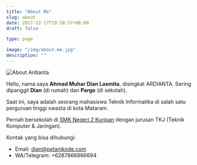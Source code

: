 ```yaml
---
title: "About Me"
slug: about
date: 2017-12-17T19:50:57+08:00
draft: false

type: page

image: "/img/about-me.jpg"
description: ""
---
```


![About Ardianta](/img/about-me.jpg)

Hello, nama saya **Ahmad Muhar Dian Lasmita**, disingkat ARDIANTA.
Sering dipanggil **Dian** (di rumah) dan **Pargo** (di sekolah).

<!-- Pengguna GNU/Linux sejak tahun 2011 hingga saat ini. Sehari-hari menggunakan GNU/Linux untuk pemrograman, desain, dan menulis. -->

Saat ini, saya adalah seorang mahasiswa Teknik Informatika di 
salah satu perguruan tinggi swasta di kota Mataram.

Pernah bersekolah di [SMK Negeri 2 Kuripan](http://www.smkn2kuripan.sch.id/) dengan jurusan TKJ
(Teknik Komputer & Jaringan).

Kontak yang bisa dihubungi:

- Email: <a href="mailto:dian@petanikode.com">dian@petanikode.com</a>
- WA/Telegram: +6287866866694
